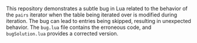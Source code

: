 This repository demonstrates a subtle bug in Lua related to the behavior of the `pairs` iterator when the table being iterated over is modified during iteration.  The bug can lead to entries being skipped, resulting in unexpected behavior.  The `bug.lua` file contains the erroneous code, and `bugSolution.lua` provides a corrected version.